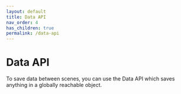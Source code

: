 ```yaml
---
layout: default
title: Data API
nav_order: 4
has_children: true
permalink: /data-api
---
```


# Data API

To save data between scenes, you can use the Data API which saves anything in a globally reachable object.